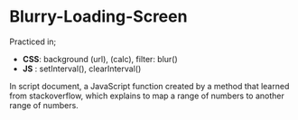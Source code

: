 # Blurry-Loading-Screen
Practiced in;
   *  __CSS__: background (url), (calc), filter: blur()
   *  __JS__ : setInterval(), clearInterval()
   
   In script document, a JavaScript function created by a method that learned from stackoverflow, which explains to map a range of numbers to another range of numbers.
